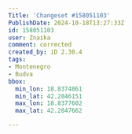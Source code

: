 ```yaml
---
Title: 'Changeset #158051103'
PublishDate: 2024-10-18T13:27:33Z
id: 158051103
user: Znaika
comment: corrected
created_by: iD 2.30.4
tags:
- Montenegro
- Budva
bbox:
  min_lon: 18.8374861
  min_lat: 42.2846151
  max_lon: 18.8377602
  max_lat: 42.2847662

---
```

